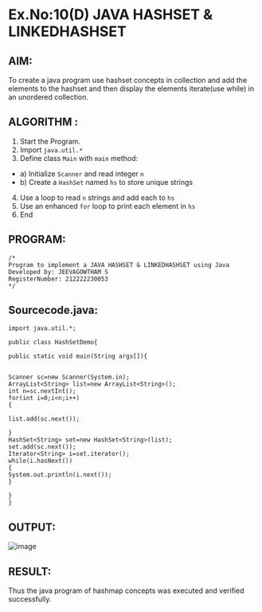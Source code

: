# Ex.No:10(D) JAVA HASHSET & LINKEDHASHSET

## AIM:
 To create a java program use hashset concepts in collection and add the elements to the hashset and then display the elements iterate(use while) in an unordered collection.


## ALGORITHM :
1.	Start the Program.
2.	Import `java.util.*`
3.	Define class `Main` with `main` method:
-	a) Initialize `Scanner` and read integer `n`
-	b) Create a `HashSet` named `hs` to store unique strings
4.	Use a loop to read `n` strings and add each to `hs`
5.	Use an enhanced `for` loop to print each element in `hs`
6.	End

## PROGRAM:
 ```
/*
Program to implement a JAVA HASHSET & LINKEDHASHSET using Java
Developed by: JEEVAGOWTHAM S
RegisterNumber: 212222230053
*/
```

## Sourcecode.java:
```
import java.util.*;

public class HashSetDemo{

public static void main(String args[]){


Scanner sc=new Scanner(System.in);
ArrayList<String> list=new ArrayList<String>(); 
int n=sc.nextInt();
for(int i=0;i<n;i++)
{
    
list.add(sc.next());

}
HashSet<String> set=new HashSet<String>(list);  
set.add(sc.next());  
Iterator<String> i=set.iterator();  
while(i.hasNext())  
{  
System.out.println(i.next());  
}  

}
}
```

## OUTPUT:

![image](https://github.com/user-attachments/assets/1872dbcf-5486-49b4-b8d2-a08ae8873f0a)

## RESULT:
Thus the java program of hashmap concepts was executed and verified successfully.

